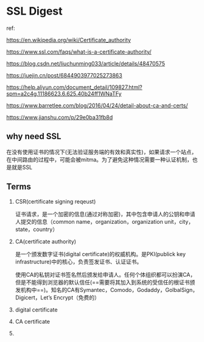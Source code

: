 # SSL Digest

ref:

https://en.wikipedia.org/wiki/Certificate_authority

https://www.ssl.com/faqs/what-is-a-certificate-authority/

https://blog.csdn.net/liuchunming033/article/details/48470575

https://juejin.cn/post/6844903977025273863

https://help.aliyun.com/document_detail/109827.html?spm=a2c4g.11186623.6.625.40b24ff1WNaTFy

https://www.barretlee.com/blog/2016/04/24/detail-about-ca-and-certs/

https://www.jianshu.com/p/29e0ba31fb8d

## why need SSL

在没有使用证书的情况下(无法验证服务端的有效和真实性)，如果请求一个站点，在中间路由的过程中，可能会被mitma。为了避免这种情况需要一种认证机制，也是就是SSL

## Terms

1. CSR(certificate signing reqeust)

   证书请求，是一个加密的信息(通过对称加密)，其中包含申请人的公钥和申请人提交的信息（common name，organization，organization unit，city，state，country）

2. CA(certificate authority)

   是一个颁发数字证书(digital certificate)的权威机构。是PKI(publick key infrastructure)中的核心，负责签发证书、认证证书。

   使用CA的私钥对证书签名然后颁发给申请人。任何个体组织都可以扮演CA，但是不能得到浏览器的默认信任(==需要将其加入到系统的受信任的根证书颁发机构中==)。知名的CA有Symantec，Comodo，Godaddy，GolbalSign，Digicert，Let’s Encrypt（免费的）

2. digital certificate 
3. CA certificate
4. 